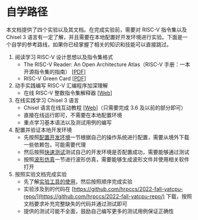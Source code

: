 # 自学路径

本文档提供了四个实验以及其文档。在完成实验前，需要对 RISC-V 指令集以及 Chisel 3 语言有一定了解，并且需要在本地配置好开发环境进行实验。下面是一个自学的参考路线，如果你已经掌握了相关的知识和技能可以直接跳过。

1. 阅读学习 RISC-V 设计思想以及指令集格式
    - The RISC-V Reader: An Open Architecture Atlas（RISC-V 手册：一本开源指令集的指南） [[PDF](http://riscvbook.com/chinese/RISC-V-Reader-Chinese-v2p1.pdf)]
    - RISC-V Green Card [[PDF](http://riscvbook.com/greencard-20181213.pdf)]
2. 动手实践编写 RISC-V 汇编程序加深理解
    - 在线 RISC-V 整数指令集解释器 [[Web](https://www.cs.cornell.edu/courses/cs3410/2019sp/riscv/interpreter/)]
3. 在线实践学习 Chisel 3 语言
    - Chisel 语言在线互动教程 [[Web](https://mybinder.org/v2/gh/freechipsproject/chisel-bootcamp/master)]（只需要完成 3.6 及以前的部分即可）
    - 直接在线运行即可，不需要在本地配置环境
    - 重点学习基本语法以及测试用例的编写
4. 配置并验证本地开发环境
    - 先按照[配置开发环境](./getting-started/environment.md)一节根据自己的操作系统进行配置，需要从境外下载一些依赖包，可能需要代理
    - 然后按照[快速测试](./getting-started/test.md)测试自己的开发环境是否配置成功，需要能够通过测试
    - 按照[波形仿真](./getting-started/simulation.md)一节进行波形仿真，需要能够生成波形文件并使用相关软件打开
5. 按照实验文档完成实验
    - 先了解[实验工具的使用](./labs/lab0-getting-started.md)，然后按照顺序完成实验
    - 实验涉及到的代码在 [https://github.com/hrpccs/2022-fall-yatcpu-repo/](https://github.com/hrpccs/2022-fall-yatcpu-repo/) 下载，按照文档要求补充完整缺失的代码并通过测试即可
    - 提供的测试可能不全面，鼓励自己编写更多的测试用例保证正确性